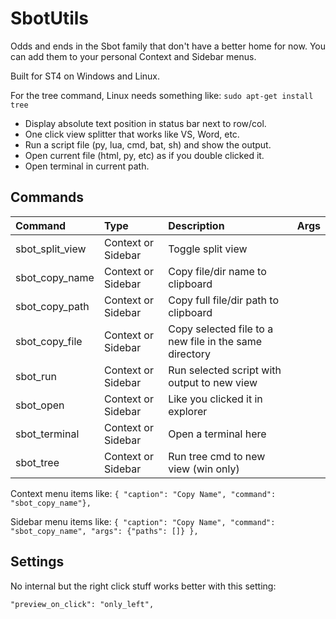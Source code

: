 # SbotUtils

Odds and ends in the Sbot family that don't have a better home for now. You can add them to your personal 
Context and Sidebar menus.

Built for ST4 on Windows and Linux.

For the tree command, Linux needs something like: `sudo apt-get install tree`

- Display absolute text position in status bar next to row/col.
- One click view splitter that works like VS, Word, etc.
- Run a script file (py, lua, cmd, bat, sh) and show the output.
- Open current file (html, py, etc) as if you double clicked it.
- Open terminal in current path.


## Commands
| Command                | Type                | Description                                            | Args      |
| :--------              | :-------            | :-------                                               | :-------  |
| sbot_split_view        | Context or Sidebar  | Toggle split view                                      |           |
| sbot_copy_name         | Context or Sidebar  | Copy file/dir name to clipboard                        |           |
| sbot_copy_path         | Context or Sidebar  | Copy full file/dir path to clipboard                   |           |
| sbot_copy_file         | Context or Sidebar  | Copy selected file to a new file in the same directory |           |
| sbot_run               | Context or Sidebar  | Run selected script with output to new view            |           |
| sbot_open              | Context or Sidebar  | Like you clicked it in explorer                        |           |
| sbot_terminal          | Context or Sidebar  | Open a terminal here                                   |           |
| sbot_tree              | Context or Sidebar  | Run tree cmd to new view (win only)                    |           |

Context menu items like:
`{ "caption": "Copy Name", "command": "sbot_copy_name"},`

Sidebar menu items like:
`{ "caption": "Copy Name", "command": "sbot_copy_name", "args": {"paths": []} },`


## Settings
No internal but the right click stuff works better with this setting:
```
"preview_on_click": "only_left",
```
